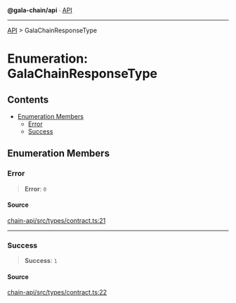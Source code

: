 **@gala-chain/api** ∙ [API](../exports.md)

***

[API](../exports.md) > GalaChainResponseType

# Enumeration: GalaChainResponseType

## Contents

- [Enumeration Members](GalaChainResponseType.md#enumeration-members)
  - [Error](GalaChainResponseType.md#error)
  - [Success](GalaChainResponseType.md#success)

## Enumeration Members

### Error

> **Error**: `0`

#### Source

[chain-api/src/types/contract.ts:21](https://github.com/GalaChain/sdk/blob/bcbbb18/chain-api/src/types/contract.ts#L21)

***

### Success

> **Success**: `1`

#### Source

[chain-api/src/types/contract.ts:22](https://github.com/GalaChain/sdk/blob/bcbbb18/chain-api/src/types/contract.ts#L22)
